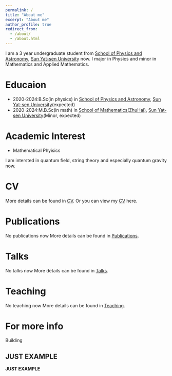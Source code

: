 ```yaml
---
permalink: /
title: "About me"
excerpt: "About me"
author_profile: true
redirect_from: 
  - /about/
  - /about.html
---
```


I am a 3 year undergraduate student from [School of Physics and Astronomy](https://spa.sysu.edu.cn/), [Sun Yat-sen University](https://www.sysu.edu.cn/) now. I major in Physics and minor in Mathematics and Applied Mathematics.


Educaion
=====
* 2020-2024:B.Sc(in physics) in [School of Physics and Astronomy](https://spa.sysu.edu.cn/), [Sun Yat-sen University](https://www.sysu.edu.cn/)(expected)
* 2020-2024:M.B.Sc(in math) in [School of Mathematics(ZhuHai)](https://mathzh.sysu.edu.cn/zh-hans), [Sun Yat-sen University](https://www.sysu.edu.cn/)(Minor, expected)

Academic Interest
======
* Mathematical Phyisics

I am intersted in quantum field, string theory and especially quantum gravity now.

CV
=====
More details can be found in [CV](https://liuyisi238.github.io//cv/).
Or you can view my [CV](https://liuyisi238.github.io/files/CV.pdf) here.

Publications
======
No publications now
More details can be found in [Publications](https://liuyisi238.github.io//publications/).

Talks
======
No talks now
More details can be found in [Talks](https://liuyisi238.github.io//talks/).

Teaching
======
No teaching now
More details can be found in [Teaching](https://liuyisi238.github.io//teaching/).

For more info
=====
Building 

JUST EXAMPLE
------

**JUST EXAMPLE**
